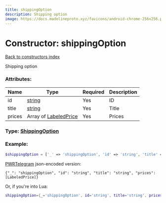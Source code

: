 ```yaml
---
title: shippingOption
description: Shipping option
image: https://docs.madelineproto.xyz/favicons/android-chrome-256x256.png
---
```

# Constructor: shippingOption  
[Back to constructors index](index.md)



Shipping option

### Attributes:

| Name     |    Type       | Required | Description |
|----------|---------------|----------|-------------|
|id|[string](../types/string.md) | Yes|ID|
|title|[string](../types/string.md) | Yes|Title|
|prices|Array of [LabeledPrice](../types/LabeledPrice.md) | Yes|Prices|



### Type: [ShippingOption](../types/ShippingOption.md)


### Example:

```php
$shippingOption = ['_' => 'shippingOption', 'id' => 'string', 'title' => 'string', 'prices' => [LabeledPrice, LabeledPrice]];
```  

[PWRTelegram](https://pwrtelegram.xyz) json-encoded version:

```
{"_": "shippingOption", "id": "string", "title": "string", "prices": [LabeledPrice]}
```


Or, if you're into Lua:

```lua
shippingOption={_='shippingOption', id='string', title='string', prices={LabeledPrice}}

```


